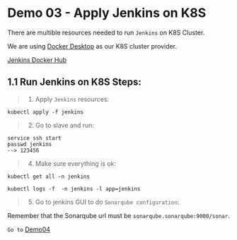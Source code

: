 # Demo 03 - Apply Jenkins on K8S

There are multible resources needed to run `Jenkins` on K8S Cluster.

We are using [Docker Desktop](https://www.docker.com/products/docker-desktop/) as our K8S cluster provider.

[Jenkins Docker Hub](https://hub.docker.com/r/jenkins/jenkins)

## 1.1 Run Jenkins on K8S Steps:

> 1. Apply `Jenkins` resources:

```
kubectl apply -f jenkins
```
> 2. Go to slave and run:
```
service ssh start
passwd jenkins
--> 123456
```
> 4. Make sure everything is ok:
```
kubectl get all -n jenkins 

kubectl logs -f  -n jenkins -l app=jenkins
```
> 5. Go to jenkins GUI to do `Sonarqube configuration`:

Remember that the Sonarqube url must be `sonarqube.sonarqube:9000/sonar`.

`Go to` [Demo04](../../demo04/multi-branch-plugin/README.md)